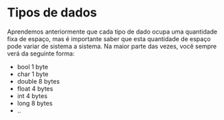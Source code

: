 # Tipos de dados 
Aprendemos anteriormente que cada tipo de dado ocupa uma quantidade fixa de espaço, mas é importante saber que esta quantidade de espaço pode variar de sistema a sistema. Na maior parte das vezes, você sempre verá da seguinte forma: 

- bool    1 byte
- char    1 byte
- double  8 bytes
- float   4 bytes
- int     4 bytes
- long    8 bytes
- ..

